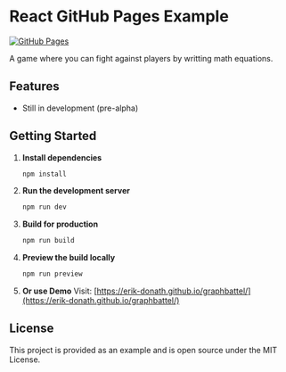 # React GitHub Pages Example

[![GitHub Pages](https://img.shields.io/badge/demo-online-green)](https://erik-donath.github.io/graphbattel/)

A game where you can fight against players by writting math equations.

## Features

- Still in development (pre-alpha)

## Getting Started

1. **Install dependencies**

   ```bash
   npm install
   ```

2. **Run the development server**

   ```bash
   npm run dev
   ```

3. **Build for production**

   ```bash
   npm run build
   ```

4. **Preview the build locally**

   ```bash
   npm run preview
   ```

5. **Or use Demo**
   Visit: [https://erik-donath.github.io/graphbattel/](https://erik-donath.github.io/graphbattel/)

## License

This project is provided as an example and is open source under the MIT License.

